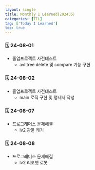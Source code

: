 ```yaml
---
layout: single
title: Monthly I Learned(2024.6)
categories: [TIL]
tag: ['Today I Learned']
toc: true
---
```



### 🗓️ 24-08-01

- 졸업프로젝트 사전테스트
    - avl tree delete 및 compare 기능 구현

### 🗓️ 24-08-02

- 졸업프로젝트 사전테스트
    - main 로직 구현 및 명세서 작성

### 🗓️ 24-08-07

- 프로그래머스 문제해결
    - lv2 광물 캐기

### 🗓️ 24-08-08

- 프로그래머스 문제해결
    - lv2 리코쳇 로봇